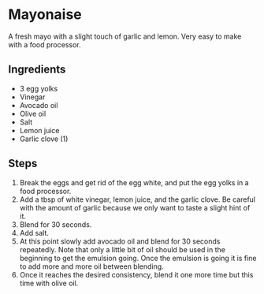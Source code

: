 # Mayonaise

A fresh mayo with a slight touch of garlic and lemon. Very easy to make with a food processor.

## Ingredients

 * 3 egg yolks
 * Vinegar
 * Avocado oil
 * Olive oil
 * Salt
 * Lemon juice
 * Garlic clove (1)

## Steps

 1. Break the eggs and get rid of the egg white, and put the egg yolks in a food processor.
 2. Add a tbsp of white vinegar, lemon juice, and the garlic clove. Be careful with the amount of garlic because we only want to taste a slight hint of it. 
 3. Blend for 30 seconds.
 4. Add salt.
 5. At this point slowly add avocado oil and blend for 30 seconds repeatedly. Note that only a little bit of oil should be used in the beginning to get the emulsion going. Once the emulsion is going it is fine to add more and more oil between blending.
 6. Once it reaches the desired consistency, blend it one more time but this time with olive oil.

    
